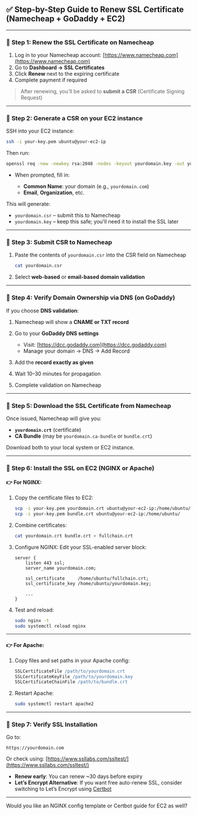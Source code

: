 
## ✅ Step-by-Step Guide to Renew SSL Certificate (Namecheap + GoDaddy + EC2)

---

### 🔹 **Step 1: Renew the SSL Certificate on Namecheap**

1. Log in to your Namecheap account: [https://www.namecheap.com](https://www.namecheap.com)
2. Go to **Dashboard → SSL Certificates**
3. Click **Renew** next to the expiring certificate
4. Complete payment if required

> After renewing, you’ll be asked to **submit a CSR** (Certificate Signing Request)

---

### 🔹 **Step 2: Generate a CSR on your EC2 instance**

SSH into your EC2 instance:

```bash
ssh -i your-key.pem ubuntu@your-ec2-ip
```

Then run:

```bash
openssl req -new -newkey rsa:2048 -nodes -keyout yourdomain.key -out yourdomain.csr
```

* When prompted, fill in:

  * **Common Name**: your domain (e.g., `yourdomain.com`)
  * **Email**, **Organization**, etc.

This will generate:

* `yourdomain.csr` – submit this to Namecheap
* `yourdomain.key` – keep this safe; you'll need it to install the SSL later

---

### 🔹 **Step 3: Submit CSR to Namecheap**

1. Paste the contents of `yourdomain.csr` into the CSR field on Namecheap

   ```bash
   cat yourdomain.csr
   ```
2. Select **web-based** or **email-based domain validation**

---

### 🔹 **Step 4: Verify Domain Ownership via DNS (on GoDaddy)**

If you choose **DNS validation**:

1. Namecheap will show a **CNAME or TXT record**
2. Go to your **GoDaddy DNS settings**

   * Visit: [https://dcc.godaddy.com](https://dcc.godaddy.com)
   * Manage your domain → DNS → Add Record
3. Add the **record exactly as given**
4. Wait 10–30 minutes for propagation
5. Complete validation on Namecheap

---

### 🔹 **Step 5: Download the SSL Certificate from Namecheap**

Once issued, Namecheap will give you:

* **`yourdomain.crt`** (certificate)
* **CA Bundle** (may be `yourdomain.ca-bundle` or `bundle.crt`)

Download both to your local system or EC2 instance.

---

### 🔹 **Step 6: Install the SSL on EC2 (NGINX or Apache)**

#### 👉 For NGINX:

1. Copy the certificate files to EC2:

   ```bash
   scp -i your-key.pem yourdomain.crt ubuntu@your-ec2-ip:/home/ubuntu/
   scp -i your-key.pem bundle.crt ubuntu@your-ec2-ip:/home/ubuntu/
   ```

2. Combine certificates:

   ```bash
   cat yourdomain.crt bundle.crt > fullchain.crt
   ```

3. Configure NGINX:
   Edit your SSL-enabled server block:

   ```nginx
   server {
       listen 443 ssl;
       server_name yourdomain.com;

       ssl_certificate     /home/ubuntu/fullchain.crt;
       ssl_certificate_key /home/ubuntu/yourdomain.key;

       ...
   }
   ```

4. Test and reload:

   ```bash
   sudo nginx -t
   sudo systemctl reload nginx
   ```

---

#### 👉 For Apache:

1. Copy files and set paths in your Apache config:

   ```apache
   SSLCertificateFile /path/to/yourdomain.crt
   SSLCertificateKeyFile /path/to/yourdomain.key
   SSLCertificateChainFile /path/to/bundle.crt
   ```

2. Restart Apache:

   ```bash
   sudo systemctl restart apache2
   ```

---

### 🔹 **Step 7: Verify SSL Installation**

Go to:

```
https://yourdomain.com
```

Or check using: [https://www.ssllabs.com/ssltest/](https://www.ssllabs.com/ssltest/)


* **Renew early**: You can renew \~30 days before expiry
* **Let’s Encrypt Alternative**: If you want free auto-renew SSL, consider switching to Let’s Encrypt using [Certbot](https://certbot.eff.org/)

---

Would you like an NGINX config template or Certbot guide for EC2 as well?
